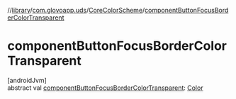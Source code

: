 //[library](../../../index.md)/[com.glovoapp.uds](../index.md)/[CoreColorScheme](index.md)/[componentButtonFocusBorderColorTransparent](component-button-focus-border-color-transparent.md)

# componentButtonFocusBorderColorTransparent

[androidJvm]\
abstract val [componentButtonFocusBorderColorTransparent](component-button-focus-border-color-transparent.md): [Color](https://developer.android.com/reference/kotlin/androidx/compose/ui/graphics/Color.html)

